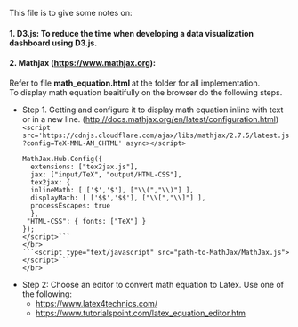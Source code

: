 This file is to give some notes on:
#### 1. D3.js: To reduce the time when developing a data visualization dashboard using D3.js.
#### 2. Mathjax (https://www.mathjax.org): </br> 
   Refer to file <b> math_equation.html </b> at the folder for all implementation. </br> To display math equation beaitifully on the browser do the following steps.
- Step 1. Getting and configure it to display math equation inline with text or in a new line. (http://docs.mathjax.org/en/latest/configuration.html) </br>
    ```<script src='https://cdnjs.cloudflare.com/ajax/libs/mathjax/2.7.5/latest.js?config=TeX-MML-AM_CHTML' async></script>``` 
    </br>
    ```<script type="text/x-mathjax-config">
   MathJax.Hub.Config({
      extensions: ["tex2jax.js"],
      jax: ["input/TeX", "output/HTML-CSS"],
      tex2jax: {
      inlineMath: [ ['$','$'], ["\\(","\\)"] ],
      displayMath: [ ['$$','$$'], ["\\[","\\]"] ],
      processEscapes: true
      },
     "HTML-CSS": { fonts: ["TeX"] }
   });
   </script>```
   </br>
   ```<script type="text/javascript" src="path-to-MathJax/MathJax.js"> </script>``` 
   </br>
 - Step 2: Choose an editor to convert math equation to Latex. Use one of the following:
     - https://www.latex4technics.com/
     - https://www.tutorialspoint.com/latex_equation_editor.htm

